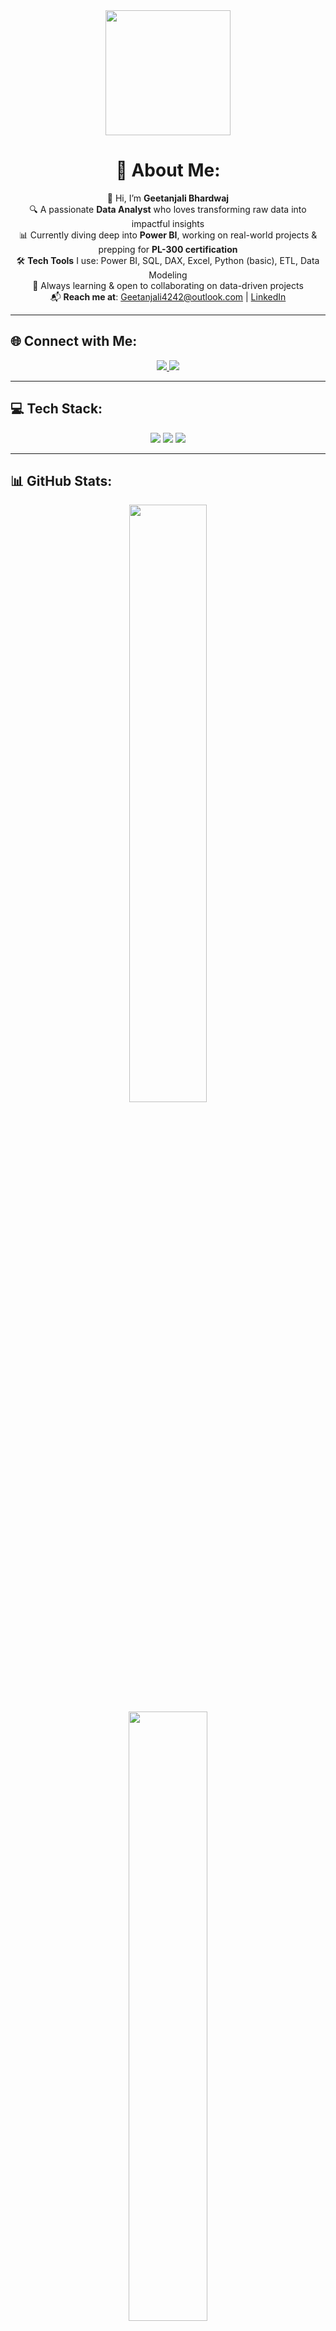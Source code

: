 
<div align="center">

<img src="https://media.giphy.com/media/f3iwJFOVOwuy7K6FFw/giphy.gif" width="200"/>

# 💫 About Me:
👋 Hi, I’m **Geetanjali Bhardwaj**  
🔍 A passionate **Data Analyst** who loves transforming raw data into impactful insights  
📊 Currently diving deep into **Power BI**, working on real-world projects & prepping for **PL-300 certification**  
🛠️ **Tech Tools** I use: Power BI, SQL, DAX, Excel, Python (basic), ETL, Data Modeling  
🌱 Always learning & open to collaborating on data-driven projects  
📬 **Reach me at**: [Geetanjali4242@outlook.com](mailto:Geetanjali4242@outlook.com) | [LinkedIn](https://www.linkedin.com/in/geetanjali-bhardwaj-0798a11a7)

</div>

---

## 🌐 Connect with Me:
<p align="center">
  <a href="https://www.linkedin.com/in/geetanjali-bhardwaj-0798a11a7">
    <img src="https://img.shields.io/badge/LinkedIn-%230077B5.svg?style=for-the-badge&logo=linkedin&logoColor=white" />
  </a>
  <a href="mailto:Geetanjali4242@outlook.com">
    <img src="https://img.shields.io/badge/Email-D14836?style=for-the-badge&logo=gmail&logoColor=white" />
  </a>
</p>

---

## 💻 Tech Stack:
<p align="center">
  <img src="https://img.shields.io/badge/Python-3670A0?style=for-the-badge&logo=python&logoColor=ffdd54"/>
  <img src="https://img.shields.io/badge/MySQL-4479A1?style=for-the-badge&logo=mysql&logoColor=white"/>
  <img src="https://img.shields.io/badge/PowerBI-F2C811?style=for-the-badge&logo=powerbi&logoColor=black"/>
</p>

---

## 📊 GitHub Stats:
<div align="center">
  <img src="https://github-readme-stats.vercel.app/api?username=GeetanjaliBh5&theme=radical&hide_border=false&include_all_commits=true&count_private=true" width="49.5%"/>
<!--   <img src="https://github-readme-streak-stats.herokuapp.com?user=GeetanjaliBh5&theme=radical&hide_border=false" width="49.5%"/><br> -->
  <img src="https://github-readme-stats.vercel.app/api/top-langs/?username=GeetanjaliBh5&theme=radical&hide_border=false&layout=compact" width="50%"/>
</div>

---

## ✨ Fun Fact:
> “Data is the new oil — and I love refining it into insight.”

<div align="center">
  <img src="https://media.tenor.com/_4YgA77ExHEAAAAC/data-science.gif" width="150"/>
</div>

---

<p align="center">
<!--   <img src="https://visitcount.itsvg.in/api?id=GeetanjaliBh5&icon=0&color=0" /> -->
</p>

<!-- Made with 💛 by Geetanjali Bhardwaj using GPRM -->
